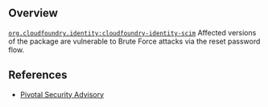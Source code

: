 ## Overview
[`org.cloudfoundry.identity:cloudfoundry-identity-scim`](http://search.maven.org/#search%7Cga%7C1%7Ca%3A%22cloudfoundry-identity-scim%22)
Affected versions of the package are vulnerable to Brute Force attacks via the reset password flow.

## References
- [Pivotal Security Advisory](https://pivotal.io/security/cve-2016-3084)
